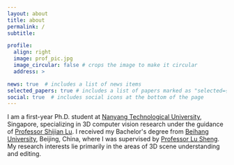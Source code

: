 ```yaml
---
layout: about
title: about
permalink: /
subtitle: 

profile:
  align: right
  image: prof_pic.jpg
  image_circular: false # crops the image to make it circular
  address: >

news: true  # includes a list of news items
selected_papers: true # includes a list of papers marked as "selected={true}"
social: true  # includes social icons at the bottom of the page
---
```


I am a first-year Ph.D. student at [Nanyang Technological University](https://www.ntu.edu.sg/), Singapore, specializing in 3D computer vision research under the guidance of [Professor Shijian Lu](https://personal.ntu.edu.sg/shijian.lu/). I received my Bachelor's degree from [Beihang University](https://ev.buaa.edu.cn/), Beijing, China, where I was supervised by [Professor Lu Sheng](https://lucassheng.github.io/). My research interests lie primarily in the areas of 3D scene understanding and editing.
